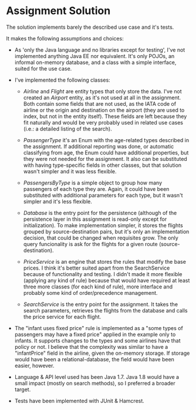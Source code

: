 Assignment Solution
===================

The solution implements barely the described use case and it's tests.

It makes the following assumptions and choices:

- As 'only the Java language and no libraries except for testing', I've not implemented
  anything Java EE nor equivalent. It's only POJOs, an informal on-memory database, and 
  a class with a simple interface, suited for the use case.
    
- I've implemented the following classes:

    - *Airline* and *Flight* are entity types that only store the data.
      I've not created an *Airport* entity, as it's not used at all in the assignment.
      Both contain some fields that are not used, as the IATA code of airline or the
      origin and destination on the airport (they are used to index, but not in the
      entity itself). These fields are left because they fit naturally and would be
      very probably used in related use cases (i.e.: a detailed listing of the search).
      
    - *PassengerType* it's an Enum with the age-related types described in the assignment.
      If additional reporting was done, or automatic classifying from age, the Enum could
      have additional properties, but they were not needed for the assignment. It also can
      be substituted with having type-specific fields in other classes, but that solution
      wasn't simpler and it was less flexible.
      
    - *PassengersByType* is a simple object to group how many passengers of each type
      they are. Again, it could have been substituted with additional parameters for each
      type, but it wasn't simpler and it's less flexible.
      
    - *Database* is the entry point for the persistence (although of the persistence layer
      in this assignment is read-only except for initialization). To make implementation
      simpler, it stores the flights grouped by source-destination pairs, but it's only
      an implementation decision, that could be changed when requisites grow. The only query
      funcionality is ask for the flights for a given route (source-destination).
      
    - *PriceService* is an engine that stores the rules that modify the base prices.
      I think it's better suited apart from the SearchService because of functionality and
      testing. I didn't made it more flexible (applying any kind of rule) because that would
      have required at least three more classes (for each kind of rule), more interface and
      probably some kind of order/precedence management.
      
    - *SearchService* is the entry point for the assignment. It takes the search parameters,
      retrieves the flights from the database and calls the price service for each flight.
    
- The "infant uses fixed price" rule is implemented as a "some types of passengers may
  have a fixed price" applied in the example only to infants. It supports changes to the
  types and some airlines have that policy or not. I believe that the complexity was similar
  to have a "infantPrice" field in the airline, given the on-memory storage. If storage
  would have been a relational-database, the field would have been easier, however.
  
- Language & API level used has been Java 1.7. Java 1.8 would have a small impact (mostly on
  search methods), so I preferred a broader target.

- Tests have been implemented with JUnit & Hamcrest.
